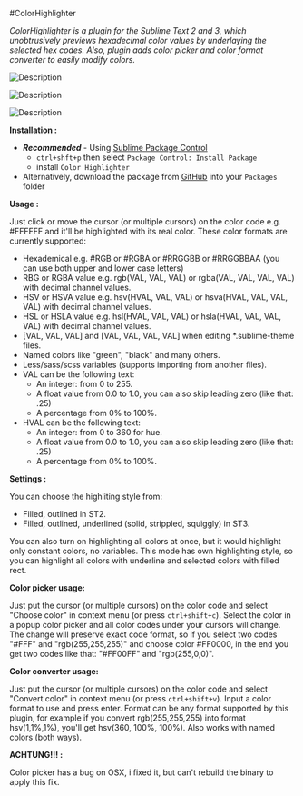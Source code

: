 #ColorHighlighter

_ColorHighlighter is a plugin for the Sublime Text 2 and 3, which unobtrusively previews hexadecimal color values by underlaying the selected hex codes. Also, plugin adds color picker and color format converter to easily modify colors._

![Description](http://i.imgur.com/aRtd2jf.png)

![Description](http://sametmax.com/wp-content/uploads/2013/04/hilight-color.gif)

![Description](http://sametmax.com/wp-content/uploads/2013/04/color-picker.gif)

**Installation :**

- **_Recommended_** - Using [Sublime Package Control](http://wbond.net/sublime_packages/package_control "Sublime Package Control")
    - `ctrl+shft+p` then select `Package Control: Install Package`
    - install `Color Highlighter`
- Alternatively, download the package from [GitHub](https://github.com/Monnoroch/ColorHighlighter "ColorHighlighter") into your `Packages` folder

**Usage :**

Just click or move the cursor (or multiple cursors) on the color code e.g. #FFFFFF and it'll be highlighted with its real color.
These color formats are currently supported:
- Hexademical e.g. #RGB or #RGBA or #RRGGBB or #RRGGBBAA (you can use both upper and lower case letters)
- RBG or RGBA value e.g. rgb(VAL, VAL, VAL) or rgba(VAL, VAL, VAL, VAL) with decimal channel values.
- HSV or HSVA value e.g. hsv(HVAL, VAL, VAL) or hsva(HVAL, VAL, VAL, VAL) with decimal channel values.
- HSL or HSLA value e.g. hsl(HVAL, VAL, VAL) or hsla(HVAL, VAL, VAL, VAL) with decimal channel values.
- [VAL, VAL, VAL] and [VAL, VAL, VAL, VAL] when editing *.sublime-theme files.
- Named colors like "green", "black" and many others.
- Less/sass/scss variables (supports importing from another files).
- VAL can be the following text:
  - An integer: from 0 to 255.
  - A float value from 0.0 to 1.0, you can also skip leading zero (like that: .25)
  - A percentage from 0% to 100%.
- HVAL can be the following text:
  - An integer: from 0 to 360 for hue.
  - A float value from 0.0 to 1.0, you can also skip leading zero (like that: .25)
  - A percentage from 0% to 100%.

**Settings :**

You can choose the highliting style from:
- Filled, outlined in ST2.
- Filled, outlined, underlined (solid, strippled, squiggly) in ST3.

You can also turn on highlighting all colors at once, but it would highlight only constant colors, no variables. This mode has own highlighting style, so you can highlight all colors with underline and selected colors with filled rect.

**Color picker usage:**

Just put the cursor (or multiple cursors) on the color code and select "Choose color" in context menu (or press `ctrl+shift+c`). Select the color in a popup color picker and all color codes under your cursors will change. The change will preserve exact code format, so if you select two codes "#FFF" and "rgb(255,255,255)" and choose color #FF0000, in the end you get two codes like that: "#FF00FF" and "rgb(255,0,0)".

**Color converter usage:**

Just put the cursor (or multiple cursors) on the color code and select "Convert color" in context menu (or press `ctrl+shift+v`). Input a color format to use and press enter.
Format can be any format supported by this plugin, for example if you convert rgb(255,255,255) into format hsv(1,1%,1%), you'll get hsv(360, 100%, 100%). Also works with named colors (both ways).


**ACHTUNG!!! :**

Color picker has a bug on OSX, i fixed it, but can't rebuild the binary to apply this fix.

